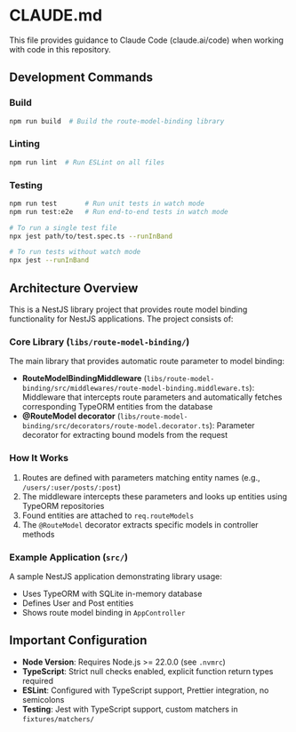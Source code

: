 # CLAUDE.md

This file provides guidance to Claude Code (claude.ai/code) when working with code in this repository.

## Development Commands

### Build
```bash
npm run build  # Build the route-model-binding library
```

### Linting
```bash
npm run lint  # Run ESLint on all files
```

### Testing
```bash
npm run test       # Run unit tests in watch mode
npm run test:e2e   # Run end-to-end tests in watch mode

# To run a single test file
npx jest path/to/test.spec.ts --runInBand

# To run tests without watch mode
npx jest --runInBand
```

## Architecture Overview

This is a NestJS library project that provides route model binding functionality for NestJS applications. The project consists of:

### Core Library (`libs/route-model-binding/`)
The main library that provides automatic route parameter to model binding:
- **RouteModelBindingMiddleware** (`libs/route-model-binding/src/middlewares/route-model-binding.middleware.ts`): Middleware that intercepts route parameters and automatically fetches corresponding TypeORM entities from the database
- **@RouteModel decorator** (`libs/route-model-binding/src/decorators/route-model.decorator.ts`): Parameter decorator for extracting bound models from the request

### How It Works
1. Routes are defined with parameters matching entity names (e.g., `/users/:user/posts/:post`)
2. The middleware intercepts these parameters and looks up entities using TypeORM repositories
3. Found entities are attached to `req.routeModels` 
4. The `@RouteModel` decorator extracts specific models in controller methods

### Example Application (`src/`)
A sample NestJS application demonstrating library usage:
- Uses TypeORM with SQLite in-memory database
- Defines User and Post entities
- Shows route model binding in `AppController`

## Important Configuration

- **Node Version**: Requires Node.js >= 22.0.0 (see `.nvmrc`)
- **TypeScript**: Strict null checks enabled, explicit function return types required
- **ESLint**: Configured with TypeScript support, Prettier integration, no semicolons
- **Testing**: Jest with TypeScript support, custom matchers in `fixtures/matchers/`